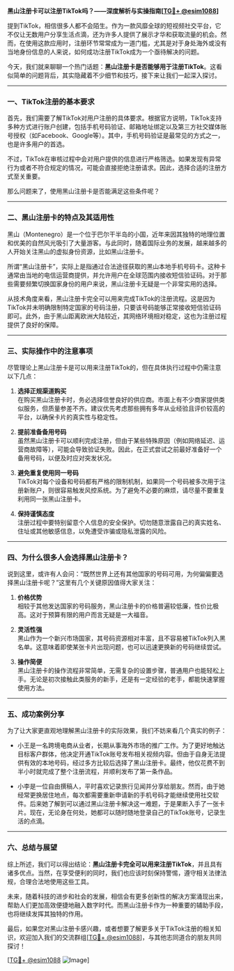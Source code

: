 **黑山注册卡可以注册TikTok吗？——深度解析与实操指南[[TG💪+ @esim1088](https://t.me/s/esim1088)]**

提到TikTok，相信很多人都不会陌生。作为一款风靡全球的短视频社交平台，它不仅让无数用户分享生活点滴，还为许多人提供了展示才华和获取流量的机会。然而，在使用这款应用时，注册环节常常成为一道门槛，尤其是对于身处海外或没有当地身份信息的人来说，如何成功注册TikTok成为一个亟待解决的问题。

今天，我们就来聊聊一个热门话题：**黑山注册卡是否能够用于注册TikTok**。这看似简单的问题背后，其实隐藏着不少细节和技巧，接下来让我们一起深入探讨。

---

### 一、TikTok注册的基本要求

首先，我们需要了解TikTok对用户注册的具体要求。根据官方说明，TikTok支持多种方式进行账户创建，包括手机号码验证、邮箱地址绑定以及第三方社交媒体账号授权（如Facebook、Google等）。其中，手机号码验证是最常见的方式之一，也是许多用户的首选。

不过，TikTok在审核过程中会对用户提供的信息进行严格筛选。如果发现有异常行为或者不符合规定的情况，可能会直接拒绝注册请求。因此，选择合适的注册方式至关重要。

那么问题来了，使用黑山注册卡是否能满足这些条件呢？

---

### 二、黑山注册卡的特点及其适用性

黑山（Montenegro）是一个位于巴尔干半岛的小国，近年来因其独特的地理位置和优美的自然风光吸引了大量游客。与此同时，随着国际业务的发展，越来越多的人开始关注黑山的虚拟身份资源，比如黑山注册卡。

所谓“黑山注册卡”，实际上是指通过合法途径获取的黑山本地手机号码卡。这种卡通常由当地的电信运营商提供，并允许用户在全球范围内接收短信验证码。对于那些需要频繁切换国家身份的用户来说，黑山注册卡无疑是一个非常实用的选择。

从技术角度来看，黑山注册卡完全可以用来完成TikTok的注册流程。这是因为TikTok并未明确限制特定国家的号码注册，只要该号码能够正常接收短信验证码即可。此外，由于黑山距离欧洲大陆较近，其网络环境相对稳定，这也为注册过程提供了良好的保障。

---

### 三、实际操作中的注意事项

尽管理论上黑山注册卡是可以用来注册TikTok的，但在具体执行过程中仍需注意以下几点：

1. **选择正规渠道购买**  
   在购买黑山注册卡时，务必选择信誉良好的供应商。市面上有不少商家提供类似服务，但质量参差不齐。建议优先考虑那些拥有多年从业经验且评价较高的平台，以确保卡片的真实性与稳定性。

2. **提前准备备用号码**  
   虽然黑山注册卡可以顺利完成注册，但由于某些特殊原因（例如网络延迟、运营商故障等），可能会导致验证失败。因此，在正式尝试之前最好准备好一个备用号码，以便及时应对突发状况。

3. **避免重复使用同一号码**  
   TikTok对每个设备和号码都有严格的限制机制，如果同一个号码被多次用于注册新账户，则很容易触发风控系统。为了避免不必要的麻烦，请尽量不要重复利用同一张黑山注册卡。

4. **保持谨慎态度**  
   注册过程中要特别留意个人信息的安全保护。切勿随意泄露自己的真实姓名、住址或其他敏感信息，以免遭受诈骗或隐私泄露的风险。

---

### 四、为什么很多人会选择黑山注册卡？

说到这里，或许有人会问：“既然世界上还有其他国家的号码可用，为何偏偏要选择黑山注册卡呢？”这里有几个关键原因值得大家关注：

1. **价格优势**  
   相较于其他发达国家的号码服务，黑山注册卡的价格普遍较低廉，性价比极高。这对于预算有限的用户而言无疑是一大福音。

2. **灵活性强**  
   黑山作为一个新兴市场国家，其号码资源相对丰富，且不容易被TikTok列入黑名单。这意味着即使某张卡片出现问题，也可以迅速更换新的号码继续尝试。

3. **操作简便**  
   黑山注册卡的操作流程非常简单，无需复杂的设置步骤，普通用户也能轻松上手。无论是初次接触此类服务的新手，还是有一定经验的老手，都能快速掌握使用方法。

---

### 五、成功案例分享

为了让大家更直观地理解黑山注册卡的实际效果，我们不妨来看几个真实的例子：

- 小王是一名跨境电商从业者，长期从事海外市场的推广工作。为了更好地触达目标客户群体，他决定开通TikTok账号发布相关视频内容。但由于自身无法提供有效的本地号码，经过多方比较后选择了黑山注册卡。最终，他仅花费不到半小时就完成了整个注册流程，并顺利发布了第一条作品。
  
- 小李是一位自由撰稿人，平时喜欢记录旅行见闻并分享给朋友。然而，由于她经常更换居住地点，每次都需要重新申请新的手机号码才能继续使用社交软件。后来她了解到可以通过黑山注册卡解决这一难题，于是果断入手了一张卡片。现在，无论身在何处，她都可以随时随地登录自己的TikTok账号，记录生活的点滴。

---

### 六、总结与展望

综上所述，我们可以得出结论：**黑山注册卡完全可以用来注册TikTok**，并且具有诸多优点。当然，在享受便利的同时，我们也应该时刻保持警惕，遵守相关法律法规，合理合法地使用这些工具。

未来，随着科技的进步和社会的发展，相信会有更多创新性的解决方案涌现出来，帮助人们更加高效便捷地融入数字时代。而黑山注册卡作为一种重要的辅助手段，也将继续发挥其独特的作用。

最后，如果您对黑山注册卡感兴趣，或者想要了解更多关于TikTok注册的相关知识，欢迎加入我们的交流群组[[TG💪+ @esim1088](https://t.me/s/esim1088)]，与其他志同道合的朋友共同探讨！  

[[TG💪+ @esim1088](https://t.me/s/esim1088) ![Image](https://i.postimg.cc/4NQfJmqS/Snipaste-2025-05-13-00-14-12.png)]